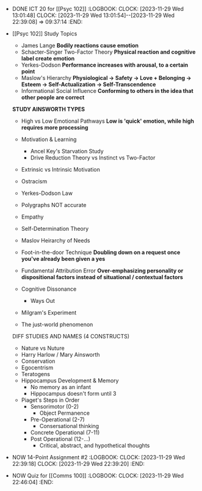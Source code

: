- DONE ICT 20 for [[Psyc 102]]
  :LOGBOOK:
  CLOCK: [2023-11-29 Wed 13:01:48]
  CLOCK: [2023-11-29 Wed 13:01:54]--[2023-11-29 Wed 22:39:08] =>  09:37:14
  :END:
- [[Psyc 102]] Study Topics
  * James Lange 
   **Bodily reactions cause emotion**
  * Schacter-Singer Two-Factor Theory
   **Physical reaction and cognitive label create emotion**
  * Yerkes-Dodson
   **Performance increases with arousal, to a certain point**
  * Maslow's Hierarchy
   **Physiological -> Safety -> Love + Belonging -> Esteem -> Self-Actualization -> Self-Transcendence**
  * Informational Social Influence
   **Conforming to others in the idea that other people are correct**
  
  
  **STUDY AINSWORTH TYPES**
  
  * High vs Low Emotional Pathways
   **Low is 'quick' emotion, while high requires more processing**
  * Motivation & Learning
     * Ancel Key's Starvation Study
     * Drive Reduction Theory vs Instinct vs Two-Factor
  * Extrinsic vs Intrinsic Motivation
  * Ostracism
  * Yerkes-Dodson Law
  * Polygraphs NOT accurate
  * Empathy
  * Self-Determination Theory
  * Maslov Heirarchy of Needs
  
  * Foot-in-the-door Technique
   **Doubling down on a request once you've already been given a yes**
  * Fundamental Attribution Error
   **Over-emphasizing personality or dispositional factors instead of situational / contextual factors**
  * Cognitive Dissonance 
     * Ways Out
  * Milgram's Experiment
  * The just-world phenomenon
  
  DIFF STUDIES AND NAMES (4 CONSTRUCTS)
  * Nature vs Nuture
  * Harry Harlow / Mary Ainsworth
  * Conservation
  * Egocentrism
  * Teratogens
  * Hippocampus Development & Memory
     * No memory as an infant
     * Hippocampus doesn't form until 3
  * Piaget's Steps in Order
     * Sensorimotor (0-2)
        * Object Permanence
     * Pre-Operational (2-7)
        * Consersational thinking
     * Concrete Operational (7-11)
     * Post Operational (12-...)
        * Critical, abstract, and hypothetical thoughts
- NOW 14-Point Assignment #2
  :LOGBOOK:
  CLOCK: [2023-11-29 Wed 22:39:18]
  CLOCK: [2023-11-29 Wed 22:39:20]
  :END:
- NOW Quiz for [[Comms 100]]
  :LOGBOOK:
  CLOCK: [2023-11-29 Wed 22:46:04]
  :END: